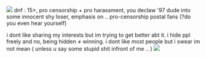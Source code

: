 ![](https://files.catbox.moe/dvdewu.gif)
dnf : 15>, pro censorship + pro harassment, you declaw '97 dude into some innocent shy loser, emphasis on .. pro-censorship postal fans (?do you even hear yourself)

i dont like sharing my interests but im trying to get better abt it. i hide ppl freely and no, being hidden ≠ winning. i dont like most people but i swear im not mean ( unless u say some stupid shit infront of me .. )
![](https://files.catbox.moe/zdp86r.gif)
